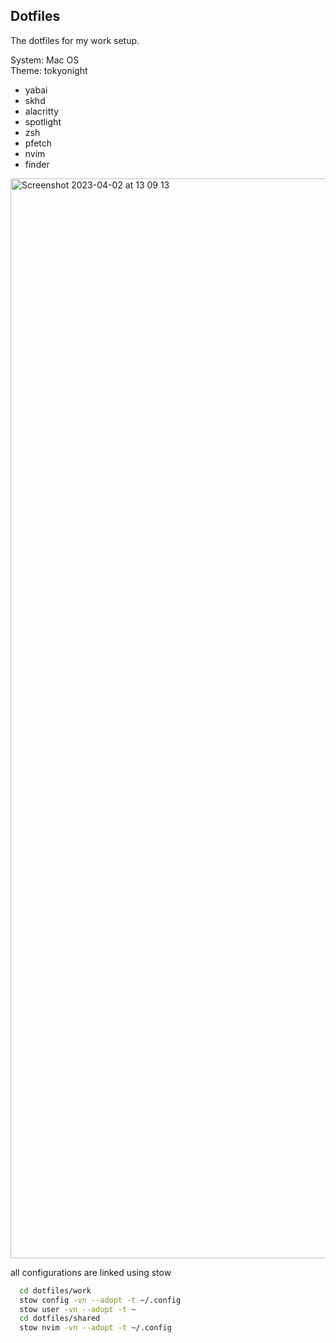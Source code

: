 ## Dotfiles

The dotfiles for my work setup.

System: Mac OS  
Theme: tokyonight

- yabai
- skhd
- alacritty
- spotlight
- zsh
- pfetch
- nvim
- finder

<img width="1728" alt="Screenshot 2023-04-02 at 13 09 13" src="https://user-images.githubusercontent.com/8405459/229350237-19f41c4c-e6c5-42f0-b9c5-9e1b23350ff7.png">

all configurations are linked using stow

```bash
  cd dotfiles/work
  stow config -vn --adopt -t ~/.config
  stow user -vn --adopt -t ~
  cd dotfiles/shared
  stow nvim -vn --adopt -t ~/.config
```
